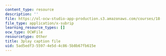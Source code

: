 ```yaml
---
content_type: resource
description: ''
file: https://ol-ocw-studio-app-production.s3.amazonaws.com/courses/18-03sc-differential-equations-fall-2011/5ad5edf355974e5d4c865b8b67fb615e_te6Mplq3DCU.srt
file_type: application/x-subrip
learning_resource_types: []
ocw_type: OCWFile
resourcetype: Other
title: 3play caption file
uid: 5ad5edf3-5597-4e5d-4c86-5b8b67fb615e
---
```

